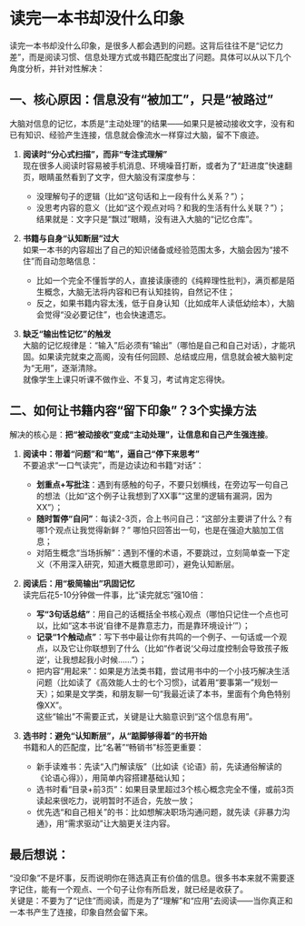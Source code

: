 # 读完一本书却没什么印象

读完一本书却没什么印象，是很多人都会遇到的问题。这背后往往不是“记忆力差”，而是阅读习惯、信息处理方式或书籍匹配度出了问题。具体可以从以下几个角度分析，并针对性解决：

## 一、核心原因：信息没有“被加工”，只是“被路过”

大脑对信息的记忆，本质是“主动处理”的结果——如果只是被动接收文字，没有和已有知识、经验产生连接，信息就会像流水一样穿过大脑，留不下痕迹。

1. **阅读时“分心式扫描”，而非“专注式理解”**  
   现在很多人阅读时容易被手机消息、环境噪音打断，或者为了“赶进度”快速翻页，眼睛虽然看到了文字，但大脑没有深度参与：  
   - 没理解句子的逻辑（比如“这句话和上一段有什么关系？”）；  
   - 没思考内容的意义（比如“这个观点对吗？和我的生活有什么关联？”）；  
   结果就是：文字只是“飘过”眼睛，没有进入大脑的“记忆仓库”。

2. **书籍与自身“认知断层”过大**  
   如果一本书的内容超出了自己的知识储备或经验范围太多，大脑会因为“接不住”而自动忽略信息：  
   - 比如一个完全不懂哲学的人，直接读康德的《纯粹理性批判》，满页都是陌生概念，大脑无法将内容和已有认知挂钩，自然记不住；  
   - 反之，如果书籍内容太浅，低于自身认知（比如成年人读低幼绘本），大脑会觉得“没必要记住”，也会快速遗忘。

3. **缺乏“输出性记忆”的触发**  
   大脑的记忆规律是：“输入”后必须有“输出”（哪怕是自己和自己对话），才能巩固。如果读完就束之高阁，没有任何回顾、总结或应用，信息就会被大脑判定为“无用”，逐渐清除。  
   就像学生上课只听课不做作业、不复习，考试肯定忘得快。

## 二、如何让书籍内容“留下印象”？3个实操方法

解决的核心是：**把“被动接收”变成“主动处理”，让信息和自己产生强连接**。

1. **阅读中：带着“问题”和“笔”，逼自己“停下来思考”**  
   不要追求“一口气读完”，而是边读边和书籍“对话”：  
   - **划重点+写批注**：遇到有感触的句子，不要只划横线，在旁边写一句自己的想法（比如“这个例子让我想到了XX事”“这里的逻辑有漏洞，因为XX”）；  
   - **随时暂停“自问”**：每读2-3页，合上书问自己：“这部分主要讲了什么？有哪1个观点让我觉得新鲜？” 哪怕只回答出一句，也是在强迫大脑加工信息；  
   - 对陌生概念“当场拆解”：遇到不懂的术语，不要跳过，立刻简单查一下定义（不用深入研究，知道大概意思即可），避免认知断层。

2. **阅读后：用“极简输出”巩固记忆**  
   读完后花5-10分钟做一件事，比“读完就忘”强10倍：  
   - **写“3句话总结”**：用自己的话概括全书核心观点（哪怕只记住一个点也可以，比如“这本书说‘自律不是靠意志力，而是靠环境设计’”）；  
   - **记录“1个触动点”**：写下书中最让你有共鸣的一个例子、一句话或一个观点，以及它让你联想到了什么（比如“作者说‘父母过度控制会导致孩子叛逆’，让我想起我小时候……”）；  
   - 把内容“用起来”：如果是方法类书籍，尝试用书中的一个小技巧解决生活问题（比如读了《高效能人士的七个习惯》，试着用“要事第一”规划一天）；如果是文学类，和朋友聊一句“我最近读了本书，里面有个角色特别像XX”。  
   这些“输出”不需要正式，关键是让大脑意识到“这个信息有用”。

3. **选书时：避免“认知断层”，从“踮脚够得着”的书开始**  
   书籍和人的匹配度，比“名著”“畅销书”标签更重要：  
   - 新手读难书：先读“入门解读版”（比如读《论语》前，先读通俗解读的《论语心得》），用简单内容搭建基础认知；  
   - 选书时看“目录+前3页”：如果目录里超过3个核心概念完全不懂，或前3页读起来很吃力，说明暂时不适合，先放一放；  
   - 优先选“和自己相关”的书：比如想解决职场沟通问题，就先读《非暴力沟通》，用“需求驱动”让大脑更关注内容。

## 最后想说：

“没印象”不是坏事，反而说明你在筛选真正有价值的信息。很多书本来就不需要逐字记住，能有一个观点、一个句子让你有所启发，就已经是收获了。  
关键是：不要为了“记住”而阅读，而是为了“理解”和“应用”去阅读——当你真正和一本书产生了连接，印象自然会留下来。

